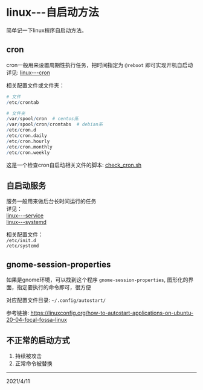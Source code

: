 # linux---自启动方法
简单记一下linux程序自启动方法。  

## cron
cron一般用来设置周期性执行任务，把时间指定为 `@reboot` 即可实现开机自启动  
详见: [linux---cron](../linux---cron/readme.md)  

相关配置文件或文件夹：  
```r
# 文件
/etc/crontab

# 文件夹
/var/spool/cron  # centos系
/var/spool/cron/crontabs  # debian系
/etc/cron.d
/etc/cron.daily
/etc/cron.hourly
/etc/cron.monthly
/etc/cron.weekly
```
这是一个检查cron自启动相关文件的脚本: [check_cron.sh](files/check_cron.sh)  


## 自启动服务
服务一般用来做后台长时间运行的任务  
详见：  
[linux---service](../linux---service/readme.md)  
[linux---systemd](../linux---systemd/readme.md)  

相关配置文件：  
`/etc/init.d`  
`/etc/systemd`  

## gnome-session-properties
如果是gnome环境，可以找到这个程序 `gnome-session-properties`, 图形化的界面，指定要执行的命令即可，很方便  

对应配置文件目录: `~/.config/autostart/`  

参考链接: https://linuxconfig.org/how-to-autostart-applications-on-ubuntu-20-04-focal-fossa-linux  

## 不正常的启动方式
1. 持续被攻击
2. 正常命令被替换


---
2021/4/11  
